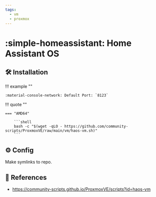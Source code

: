 ```yaml
---
tags:
  - vm
  - proxmox
---
```

# :simple-homeassistant: Home Assistant OS

## :hammer_and_wrench: Installation

!!! example ""

    :material-console-network: Default Port: `8123`

!!! quote ""

    === "AMD64"

        ```shell
        bash -c "$(wget -qLO - https://github.com/community-scripts/ProxmoxVE/raw/main/vm/haos-vm.sh)"
        ```

## :gear: Config

Make symlinks to repo.

## :link: References

- <https://community-scripts.github.io/ProxmoxVE/scripts?id=haos-vm>
